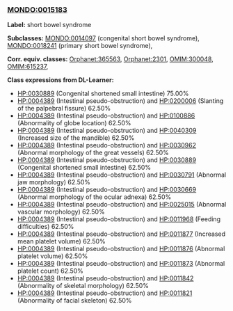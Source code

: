 
### [MONDO:0015183](http://purl.obolibrary.org/obo/MONDO_0015183)
**Label:** short bowel syndrome

**Subclasses:** [MONDO:0014097](http://purl.obolibrary.org/obo/MONDO_0014097) (congenital short bowel syndrome), [MONDO:0018241](http://purl.obolibrary.org/obo/MONDO_0018241) (primary short bowel syndrome), 

**Corr. equiv. classes:** [Orphanet:365563](http://www.orpha.net/ORDO/Orphanet_365563), [Orphanet:2301](http://www.orpha.net/ORDO/Orphanet_2301), [OMIM:300048](http://purl.obolibrary.org/obo/OMIM_300048), [OMIM:615237](http://purl.obolibrary.org/obo/OMIM_615237), 

**Class expressions from DL-Learner:**

- [HP:0030889](http://purl.obolibrary.org/obo/HP_0030889) (Congenital shortened small intestine) 75.00%
- [HP:0004389](http://purl.obolibrary.org/obo/HP_0004389) (Intestinal pseudo-obstruction) and [HP:0200006](http://purl.obolibrary.org/obo/HP_0200006) (Slanting of the palpebral fissure) 62.50%
- [HP:0004389](http://purl.obolibrary.org/obo/HP_0004389) (Intestinal pseudo-obstruction) and [HP:0100886](http://purl.obolibrary.org/obo/HP_0100886) (Abnormality of globe location) 62.50%
- [HP:0004389](http://purl.obolibrary.org/obo/HP_0004389) (Intestinal pseudo-obstruction) and [HP:0040309](http://purl.obolibrary.org/obo/HP_0040309) (Increased size of the mandible) 62.50%
- [HP:0004389](http://purl.obolibrary.org/obo/HP_0004389) (Intestinal pseudo-obstruction) and [HP:0030962](http://purl.obolibrary.org/obo/HP_0030962) (Abnormal morphology of the great vessels) 62.50%
- [HP:0004389](http://purl.obolibrary.org/obo/HP_0004389) (Intestinal pseudo-obstruction) and [HP:0030889](http://purl.obolibrary.org/obo/HP_0030889) (Congenital shortened small intestine) 62.50%
- [HP:0004389](http://purl.obolibrary.org/obo/HP_0004389) (Intestinal pseudo-obstruction) and [HP:0030791](http://purl.obolibrary.org/obo/HP_0030791) (Abnormal jaw morphology) 62.50%
- [HP:0004389](http://purl.obolibrary.org/obo/HP_0004389) (Intestinal pseudo-obstruction) and [HP:0030669](http://purl.obolibrary.org/obo/HP_0030669) (Abnormal morphology of the ocular adnexa) 62.50%
- [HP:0004389](http://purl.obolibrary.org/obo/HP_0004389) (Intestinal pseudo-obstruction) and [HP:0025015](http://purl.obolibrary.org/obo/HP_0025015) (Abnormal vascular morphology) 62.50%
- [HP:0004389](http://purl.obolibrary.org/obo/HP_0004389) (Intestinal pseudo-obstruction) and [HP:0011968](http://purl.obolibrary.org/obo/HP_0011968) (Feeding difficulties) 62.50%
- [HP:0004389](http://purl.obolibrary.org/obo/HP_0004389) (Intestinal pseudo-obstruction) and [HP:0011877](http://purl.obolibrary.org/obo/HP_0011877) (Increased mean platelet volume) 62.50%
- [HP:0004389](http://purl.obolibrary.org/obo/HP_0004389) (Intestinal pseudo-obstruction) and [HP:0011876](http://purl.obolibrary.org/obo/HP_0011876) (Abnormal platelet volume) 62.50%
- [HP:0004389](http://purl.obolibrary.org/obo/HP_0004389) (Intestinal pseudo-obstruction) and [HP:0011873](http://purl.obolibrary.org/obo/HP_0011873) (Abnormal platelet count) 62.50%
- [HP:0004389](http://purl.obolibrary.org/obo/HP_0004389) (Intestinal pseudo-obstruction) and [HP:0011842](http://purl.obolibrary.org/obo/HP_0011842) (Abnormality of skeletal morphology) 62.50%
- [HP:0004389](http://purl.obolibrary.org/obo/HP_0004389) (Intestinal pseudo-obstruction) and [HP:0011821](http://purl.obolibrary.org/obo/HP_0011821) (Abnormality of facial skeleton) 62.50%


